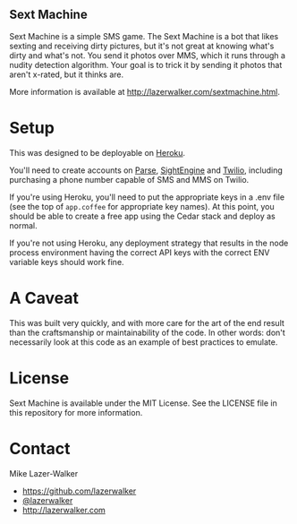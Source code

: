Sext Machine
------------

Sext Machine is a simple SMS game. The Sext Machine is a bot that likes sexting and receiving dirty pictures, but it's not great at knowing what's dirty and what's not. You send it photos over MMS, which it runs through a nudity detection algorithm. Your goal is to trick it by sending it photos that aren't x-rated, but it thinks are.

More information is available at http://lazerwalker.com/sextmachine.html.


Setup
=====
This was designed to be deployable on [Heroku](https://heroku.com).

You'll need to create accounts on [Parse](https://parse.com), [SightEngine](https://sightengine.com) and [Twilio](https://twilio.com), including purchasing a phone number capable of SMS and MMS on Twilio.

If you're using Heroku, you'll need to put the appropriate keys in a .env file (see the top of `app.coffee` for appropriate key names). At this point, you should be able to create a free app using the Cedar stack and deploy as normal.

If you're not using Heroku, any deployment strategy that results in the node process environment having the correct API keys with the correct ENV variable keys should work fine.


A Caveat
========
This was built very quickly, and with more care for the art of the end result than the craftsmanship or maintainability of the code. In other words: don't necessarily look at this code as an example of best practices to emulate.


License
=======
Sext Machine is available under the MIT License. See the LICENSE file in this repository for more information.


Contact
=======
Mike Lazer-Walker

- https://github.com/lazerwalker
- [@lazerwalker](http://twitter.com/lazerwalker)
- http://lazerwalker.com




